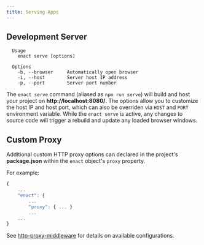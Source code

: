 ```yaml
---
title: Serving Apps
---
```

## Development Server
```
  Usage
    enact serve [options]

  Options
    -b, --browser     Automatically open browser
    -i, --host        Server host IP address
    -p, --port        Server port number
```
The `enact serve` command (aliased as `npm run serve`) will build and host your project on **http://localhost:8080/**. The options allow you to customize the host IP and host port, which can also be overriden via `HOST` and `PORT` environment variable. While the `enact serve` is active, any changes to source code will trigger a rebuild and update any loaded browser windows.

## Custom Proxy
Additional custom HTTP proxy options can declared in the project's **package.json** within the `enact` object's `proxy` property. 

For example:
```js
{
	...
	"enact": {
		...
		"proxy": { ... }
		...
	...
} 
```
See [http-proxy-middleware](https://github.com/chimurai/http-proxy-middleware) for details on available configurations.
